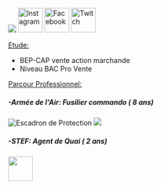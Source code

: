 <!DOCTYPE html>
<htlm>
    
   <p class="banner">
        <img src= "https://image-uniservice.linternaute.com/image/150/1389758640/11742809.jpg">
        <a 
        href="https://www.instagram.com/azekiell/" title="Instagram"><img width="50" ; alt="Instagram" 
 src="https://png2.kisspng.com/sh/adfec6db3a112baa640e4e636a765376/L0KzQYm3WMI1N5pofpH0aYP2gLBuTfNwdaF6jNd7LXnmf7B6TfNtcaEyeeR9LXzyd7E0kQJwbKZojJ9yboP3cbj5gf0ubKZxe9c2d3Xldr32l71pfJ5xReluYoPshLa0lPVueJ1mjNc2NXK7QIaBgvIzapc4TKI3NUS8SIa6U8MyPWQ6SaUCOUe8QYm1kP5o/kisspng-computer-icons-clip-art-logo-product-instagram-dulce-webflow-html-website-template-5b8058bb2bf340.54985333153513797918.png"></a>
         <a 
          href="https://www.facebook.com/beauvallet.julien" title="Facebook"><img  width="50" ; alt="Facebook" 
 src="https://png2.kisspng.com/sh/c77b738567e0ee7bd746311ddbcbb6c7/L0KzQYm3U8E6N6V7j5H0aYP2gLBuTfZia5Znh9H0LXzyd7E0kB9kcZJxRd9uZHnkPbT2jgB2fJZ3Rdtsb372PbrqjB4ubpJofdR4b3uwdMPolBlvb146edQ5MnblR4HpWfFlPV8AUKM8M0W4QYK8UsE1QWYAUaM5NEe4PsH1h5==/kisspng-facebook-logo-social-media-computer-icons-icon-facebook-drawing-5ab02fb70b9ad5.9813355115214959910475.png"></a>
          <a 
           href="https://www.twitch.tv/djub0otv" title="Twitch"><img width="50" ; alt="Twitch"
           src="https://icon-library.net//images/twitch-icon-png/twitch-icon-png-0.jpg"></a>
    </p>
    
  <main>
   <span style="text-decoration: underline;">Etude:</span>
   <ul>
      <li>BEP-CAP vente action marchande</li>
      <li>Niveau BAC Pro Vente</li>
   </ul>
  
   <span style="text-decoration: underline;">Parcour Professionnel:</span>
 
   <h5>-Armée de l'Air: Fusilier commando ( 8 ans)</h5>
  
   <p><img 
           src= "https://unplyondotorg.files.wordpress.com/2015/11/fusco512.png?w=150&h=150" alt="Escadron de Protection">
      <img 
           src= "https://a4-images.myspacecdn.com/images04/8/c3f4ffcffe274591b6ae50a3f2e1cce5/full.jpg">
      <iframe 
            src="https://giphy.com/embed/9P94yLRR2R4LFNNXIg" width="180" height="0" style="position:absolute" frameBorder="0" class="giphy-embed" allowFullScreen></iframe></p>
  
   <h5>-STEF: Agent de Quai ( 2 ans)</h5>
         <img src= https://fracademic.com/pictures/frwiki/76/Logo_STEF-TFE.JPG width="50">
         
  </main>
<htlm>

